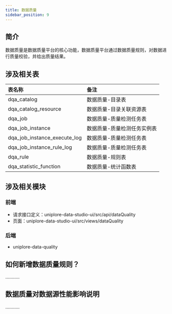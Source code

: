 ```yaml
---
title: 数据质量
sidebar_position: 9
---
```


## 简介

数据质量是数据质量平台的核心功能，数据质量平台通过数据质量规则，对数据进行质量校验，并给出质量结果。

## 涉及相关表

| 表名称                       | 备注                        |
| :--------------------------- | :-------------------------- |
| dqa_catalog                  | 数据质量-目录表             |
| dqa_catalog_resource         | 数据质量-目录关联资源表     |
| dqa_job                      | 数据质量-质量检测任务表     |
| dqa_job_instance             | 数据质量-质量检测任务实例表 |
| dqa_job_instance_execute_log | 数据质量-质量检测任务表     |
| dqa_job_instance_rule_log    | 数据质量-质量检测任务表     |
| dqa_rule                     | 数据质量-规则表             |
| dqa_statistic_function       | 数据质量-统计函数表         |

## 涉及相关模块

### 前端

- 请求接口定义：uniplore-data-studio-ui/src/api/dataQuality
- 页面：uniplore-data-studio-ui/src/views/dataQuality

### 后端

- uniplore-data-quality

## 如何新增数据质量规则？

...........


## 数据质量对数据源性能影响说明

...........
